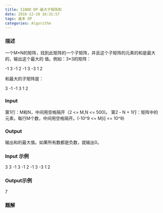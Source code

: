 ```yaml
---
title: 51NOD DP-最大子矩阵和
date: 2016-12-28 16:31:57
tags: 基本 DP
categories: Algorithm
---
```


### 描述

一个M\*N的矩阵，找到此矩阵的一个子矩阵，并且这个子矩阵的元素的和是最大的，输出这个最大的    值。例如：3\*3的矩阵：

-1  3 -1
 2 -1  3 
-3  1  2

和最大的子矩阵是：

 3 -1
-1  3
 1  2

### Input

第1行：M和N，中间用空格隔开（2 <= M,N <= 500)。
第2 - N + 1行：矩阵中的元素，每行M个数，中间用空格隔开。(-10^9 <= M[i] <= 10^9)

### Output

输出和的最大值。如果所有数都是负数，就输出0。

### Input 示例

 3  3
-1  3 -1
 2 -1  3
-3  1  2

### Output示例

7

### 题解





